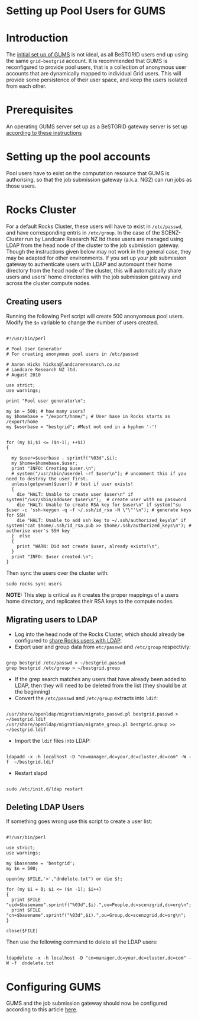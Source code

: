 # Setting up Pool Users for GUMS

# Introduction

The [initial set up of GUMS](/wiki/spaces/BeSTGRID/pages/3816950966) is not ideal, as all BeSTGRID users end up using the same `grid-bestgrid` account. It is recommended that GUMS is reconfigured to provide pool users, that is a collection of anonymous user accounts that are dynamically mapped to individual Grid users. This will provide some persistence of their user space, and keep the users isolated from each other.

# Prerequisites

An operating GUMS server set up as a BeSTGRID gateway server is set up [according to these instructions](/wiki/spaces/BeSTGRID/pages/3816950966)

# Setting up the pool accounts

Pool users have to exist on the computation resource that GUMS is authorising, so that the job submission gateway (a.k.a. NG2) can run jobs as those users. 

# Rocks Cluster

For a default Rocks Cluster, these users will have to exist in `/etc/passwd`, and have corresponding entris in `/etc/group`. In the case of the SCENZ-Cluster run by Landcare Research NZ ltd these users are managed using LDAP from the head node of the cluster to the job submission gateway. Though the instructions given below may not work in the general case, they may be adapted for other environments. If you set up your job submission gateway to authenticate users with LDAP and automount their home directory from the head node of the cluster, this will automatically share users and users' home directories with the job submission gateway and across the cluster compute nodes.

## Creating users

Running the following Perl script will create 500 anonyomous pool users. Modify the `$n` variable to change the number of users created.

``` 

#!/usr/bin/perl

# Pool User Generator
# For creating anonymous pool users in /etc/passwd

# Aaron Hicks hicksa@landcareresearch.co.nz
# Landcare Research NZ ltd.
# August 2010

use strict;
use warnings;

print "Pool user generator\n";

my $n = 500; # how many users?
my $homebase = "/export/home/"; # User base in Rocks starts as /export/home
my $userbase = "bestgrid"; #Must not end in a hyphen '-'!


for (my $i;$i <= ($n-1); ++$i)
{

  my $user=$userbase . sprintf("%03d",$i);
  my $home=$homebase.$user;
  print "INFO: Creating $user.\n";
  # system("/usr/sbin/userdel -rf $user\n"); # uncomment this if you need to destroy the user first.
  unless(getpwnam($user)) # test if user exists!
  {
    die "HALT: Unable to create user $user\n" if system("/usr/sbin/adduser $user\n");  # create user with no password
    die "HALT: Unable to create RSA key for $user\n" if system("su $user -c 'ssh-keygen -q -f ~/.ssh/id_rsa -N \"\"'\n"); # generate keys for SSH
    die "HALT: Unable to add ssh key to ~/.ssh/authorized_keys\n" if system("cat $home/.ssh/id_rsa.pub >> $home/.ssh/authorized_keys\n"); # authorise user's SSH key
  }  else 
  {
    print "WARN: Did not create $user, already exists!\n";
  }
  print "INFO: $user created.\n";
}  

```

Then sync the users over the cluster with:

``` 
sudo rocks sync users
```

**NOTE:** This step is critical as it creates the proper mappings of a users home directory, and replicates their RSA keys to the compute nodes.

## Migrating users to LDAP

- Log into the head node of the Rocks Cluster, which should already be configured to [share Rocks users with LDAP](/wiki/spaces/BeSTGRID/pages/3816950641).
- Export user and group data from `etc/passwd` and `/etc/group` respectivly:

``` 

grep bestgrid /etc/passwd > ~/bestgrid.passwd
grep bestgrid /etc/group > ~/bestgrid.group

```
- If the grep search matches any users that have already been added to LDAP, then they will need to be deleted from the list (they should be at the beginning)
- Convert the `/etc/passwd` and `/etc/group` extracts into `ldif`:

``` 

/usr/share/openldap/migration/migrate_passwd.pl bestgrid.passwd > ~/bestgrid.ldif
/usr/share/openldap/migration/migrate_group.pl bestgrid.group >> ~/bestgrid.ldif

```

- Import the `ldif` files into LDAP:

``` 

ldapadd -x -h localhost -D "cn=manager,dc=your,dc=cluster,dc=com" -W -f  ~/bestgrid.ldif

```

- Restart slapd

``` 

sudo /etc/init.d/ldap restart

```

## Deleting LDAP Users

If something goes wrong use this script to create a user list:

``` 

#!/usr/bin/perl

use strict;
use warnings;

my $basename = 'bestgrid';
my $n = 500;

open(my $FILE,'>',"dndelete.txt") or die $!;

for (my $i = 0; $i <= ($n -1); $i++)
{
  print $FILE "uid=$basename".sprintf("%03d",$i).",ou=People,dc=scenzgrid,dc=org\n";
  print $FILE "cn=$basename".sprintf("%03d",$i).",ou=Group,dc=scenzgrid,dc=org\n";
}

close($FILE)

```

Then use the following command to delete all the LDAP users:

``` 

ldapdelete -x -h localhost -D "cn=manager,dc=your,dc=cluster,dc=com" -W -f  dndelete.txt

```

# Configuring GUMS

GUMS and the job submission gateway should now be configured according to this article [here](/wiki/spaces/BeSTGRID/pages/3816951003).

